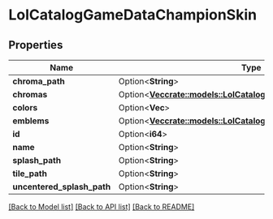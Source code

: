 # LolCatalogGameDataChampionSkin

## Properties

Name | Type | Description | Notes
------------ | ------------- | ------------- | -------------
**chroma_path** | Option<**String**> |  | [optional]
**chromas** | Option<[**Vec<crate::models::LolCatalogGameDataChampionChroma>**](LolCatalogGameDataChampionChroma.md)> |  | [optional]
**colors** | Option<**Vec<String>**> |  | [optional]
**emblems** | Option<[**Vec<crate::models::LolCatalogChampionSkinEmblem>**](LolCatalogChampionSkinEmblem.md)> |  | [optional]
**id** | Option<**i64**> |  | [optional]
**name** | Option<**String**> |  | [optional]
**splash_path** | Option<**String**> |  | [optional]
**tile_path** | Option<**String**> |  | [optional]
**uncentered_splash_path** | Option<**String**> |  | [optional]

[[Back to Model list]](../README.md#documentation-for-models) [[Back to API list]](../README.md#documentation-for-api-endpoints) [[Back to README]](../README.md)


